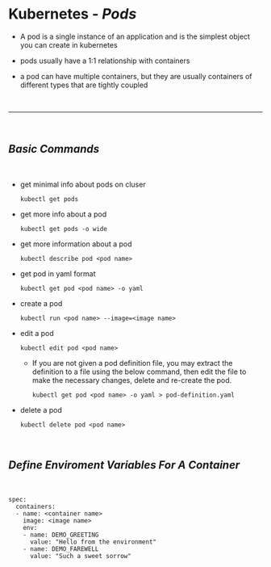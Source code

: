 # Kubernetes - ***Pods***

- A pod is a single instance of an application and is the simplest object you can create in kubernetes

- pods usually have a 1:1 relationship with containers

- a pod can have multiple containers, but they are usually containers of different types that are tightly coupled 

<br>

___

<br>

## ***Basic Commands***

<br>

  * get minimal info about pods on cluser

    ```
    kubectl get pods
    ```

  * get more info about a pod

    ```
    kubectl get pods -o wide
    ```

  * get more information about a pod

    ```
    kubectl describe pod <pod name>
    ```

  * get pod in yaml format

    ```
    kubectl get pod <pod name> -o yaml
    ```

  * create a pod 
  
      ```
      kubectl run <pod name> --image=<image name>
      ```

  * edit a pod
  
      ```
      kubectl edit pod <pod name>
      ```
    * If you are not given a pod definition file, you may extract the definition to a file using the below command, then edit the file to make the necessary changes, delete and re-create the pod.
      ```
      kubectl get pod <pod name> -o yaml > pod-definition.yaml
      ```

  * delete a pod

    ```
    kubectl delete pod <pod name>
    ```

<br>

## ***Define Enviroment Variables For A Container***

<br>


  ```  
  spec:
    containers:
    - name: <container name>
      image: <image name>
      env:
      - name: DEMO_GREETING
        value: "Hello from the environment"
      - name: DEMO_FAREWELL
        value: "Such a sweet sorrow"
  ```